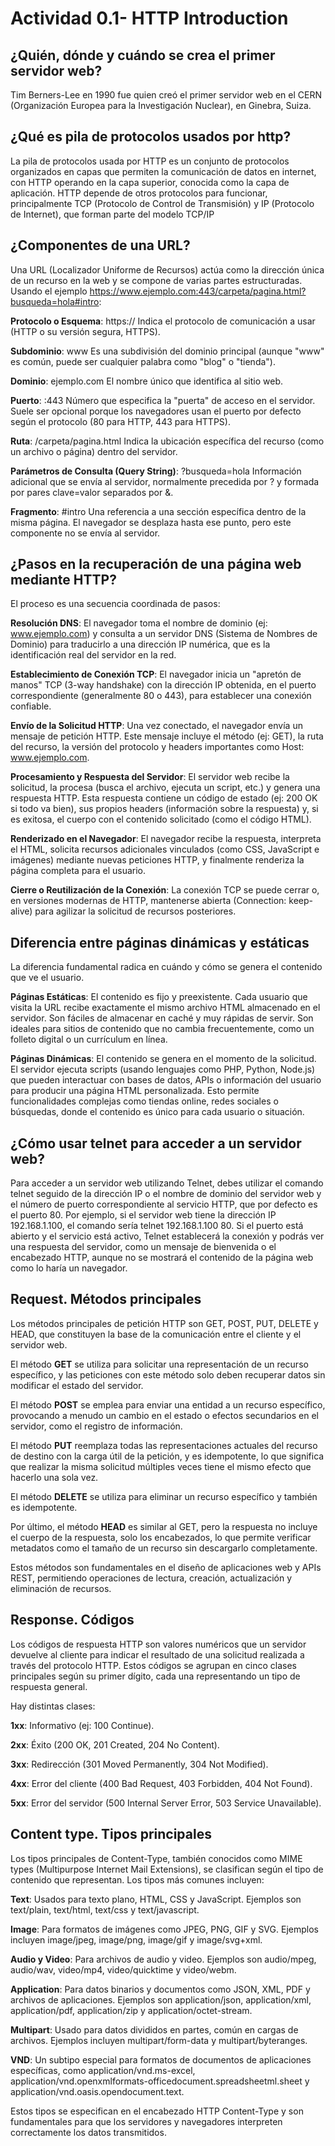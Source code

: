 # Actividad 0.1- HTTP Introduction

## ¿Quién, dónde y cuándo se crea el primer servidor web?

Tim Berners-Lee en 1990 fue quien creó el primer servidor web en el  CERN (Organización Europea para la Investigación Nuclear), en Ginebra, Suiza.

## ¿Qué es pila de protocolos usados por http?

La pila de protocolos usada por HTTP es un conjunto de protocolos organizados en capas que permiten la comunicación de datos en internet, con HTTP operando en la capa superior, conocida como la capa de aplicación.
HTTP depende de otros protocolos para funcionar, principalmente TCP (Protocolo de Control de Transmisión) y IP (Protocolo de Internet), que forman parte del modelo TCP/IP

## ¿Componentes de una URL?

Una URL (Localizador Uniforme de Recursos) actúa como la dirección única de un recurso en la web y se compone de varias partes estructuradas. Usando el ejemplo https://www.ejemplo.com:443/carpeta/pagina.html?busqueda=hola#intro:

**Protocolo o Esquema**: https:// Indica el protocolo de comunicación a usar (HTTP o su versión segura, HTTPS).

**Subdominio**: www Es una subdivisión del dominio principal (aunque "www" es común, puede ser cualquier palabra como "blog" o "tienda").

**Dominio**: ejemplo.com El nombre único que identifica al sitio web.

**Puerto**: :443 Número que especifica la "puerta" de acceso en el servidor. Suele ser opcional porque los navegadores usan el puerto por defecto según el protocolo (80 para HTTP, 443 para HTTPS).

**Ruta**: /carpeta/pagina.html Indica la ubicación específica del recurso (como un archivo o página) dentro del servidor.

**Parámetros de Consulta (Query String)**: ?busqueda=hola Información adicional que se envía al servidor, normalmente precedida por ? y formada por pares clave=valor separados por &.

**Fragmento**: #intro Una referencia a una sección específica dentro de la misma página. El navegador se desplaza hasta ese punto, pero este componente no se envía al servidor.

## ¿Pasos en la recuperación de una página web mediante HTTP?

El proceso es una secuencia coordinada de pasos:

**Resolución DNS**: El navegador toma el nombre de dominio (ej: www.ejemplo.com) y consulta a un servidor DNS (Sistema de Nombres de Dominio) para traducirlo a una dirección IP numérica, que es la identificación real del servidor en la red.

**Establecimiento de Conexión TCP**: El navegador inicia un "apretón de manos" TCP (3-way handshake) con la dirección IP obtenida, en el puerto correspondiente (generalmente 80 o 443), para establecer una conexión confiable.

**Envío de la Solicitud HTTP**: Una vez conectado, el navegador envía un mensaje de petición HTTP. Este mensaje incluye el método (ej: GET), la ruta del recurso, la versión del protocolo y headers importantes como Host: www.ejemplo.com.

**Procesamiento y Respuesta del Servidor**: El servidor web recibe la solicitud, la procesa (busca el archivo, ejecuta un script, etc.) y genera una respuesta HTTP. Esta respuesta contiene un código de estado (ej: 200 OK si todo va bien), sus propios headers (información sobre la respuesta) y, si es exitosa, el cuerpo con el contenido solicitado (como el código HTML).

**Renderizado en el Navegador**: El navegador recibe la respuesta, interpreta el HTML, solicita recursos adicionales vinculados (como CSS, JavaScript e imágenes) mediante nuevas peticiones HTTP, y finalmente renderiza la página completa para el usuario.

**Cierre o Reutilización de la Conexión**: La conexión TCP se puede cerrar o, en versiones modernas de HTTP, mantenerse abierta (Connection: keep-alive) para agilizar la solicitud de recursos posteriores.

## Diferencia entre páginas dinámicas y estáticas

La diferencia fundamental radica en cuándo y cómo se genera el contenido que ve el usuario.

**Páginas Estáticas**: El contenido es fijo y preexistente. Cada usuario que visita la URL recibe exactamente el mismo archivo HTML almacenado en el servidor. Son fáciles de almacenar en caché y muy rápidas de servir. Son ideales para sitios de contenido que no cambia frecuentemente, como un folleto digital o un currículum en línea.

**Páginas Dinámicas**: El contenido se genera en el momento de la solicitud. El servidor ejecuta scripts (usando lenguajes como PHP, Python, Node.js) que pueden interactuar con bases de datos, APIs o información del usuario para producir una página HTML personalizada. Esto permite funcionalidades complejas como tiendas online, redes sociales o búsquedas, donde el contenido es único para cada usuario o situación.

## ¿Cómo usar telnet para acceder a un servidor web?

Para acceder a un servidor web utilizando Telnet, debes utilizar el comando telnet seguido de la dirección IP o el nombre de dominio del servidor web y el número de puerto correspondiente al servicio HTTP, que por defecto es el puerto 80. Por ejemplo, si el servidor web tiene la dirección IP 192.168.1.100, el comando sería telnet 192.168.1.100 80.
Si el puerto está abierto y el servicio está activo, Telnet establecerá la conexión y podrás ver una respuesta del servidor, como un mensaje de bienvenida o el encabezado HTTP, aunque no se mostrará el contenido de la página web como lo haría un navegador.

## Request. Métodos principales

Los métodos principales de petición HTTP son GET, POST, PUT, DELETE y HEAD, que constituyen la base de la comunicación entre el cliente y el servidor web.

El método **GET** se utiliza para solicitar una representación de un recurso específico, y las peticiones con este método solo deben recuperar datos sin modificar el estado del servidor.

El método **POST** se emplea para enviar una entidad a un recurso específico, provocando a menudo un cambio en el estado o efectos secundarios en el servidor, como el registro de información.

El método **PUT** reemplaza todas las representaciones actuales del recurso de destino con la carga útil de la petición, y es idempotente, lo que significa que realizar la misma solicitud múltiples veces tiene el mismo efecto que hacerlo una sola vez.

El método **DELETE** se utiliza para eliminar un recurso específico y también es idempotente.

Por último, el método **HEAD** es similar al GET, pero la respuesta no incluye el cuerpo de la respuesta, solo los encabezados, lo que permite verificar metadatos como el tamaño de un recurso sin descargarlo completamente.

Estos métodos son fundamentales en el diseño de aplicaciones web y APIs REST, permitiendo operaciones de lectura, creación, actualización y eliminación de recursos.

## Response. Códigos

Los códigos de respuesta HTTP son valores numéricos que un servidor devuelve al cliente para indicar el resultado de una solicitud realizada a través del protocolo HTTP. Estos códigos se agrupan en cinco clases principales según su primer dígito, cada una representando un tipo de respuesta general.

Hay distintas clases: 

**1xx**: Informativo (ej: 100 Continue).

**2xx**: Éxito (200 OK, 201 Created, 204 No Content).

**3xx**: Redirección (301 Moved Permanently, 304 Not Modified).

**4xx**: Error del cliente (400 Bad Request, 403 Forbidden, 404 Not Found).

**5xx**: Error del servidor (500 Internal Server Error, 503 Service Unavailable).

## Content type. Tipos principales

Los tipos principales de Content-Type, también conocidos como MIME types (Multipurpose Internet Mail Extensions), se clasifican según el tipo de contenido que representan. Los tipos más comunes incluyen:

**Text**: Usados para texto plano, HTML, CSS y JavaScript. Ejemplos son text/plain, text/html, text/css y text/javascript.

**Image**: Para formatos de imágenes como JPEG, PNG, GIF y SVG. Ejemplos incluyen image/jpeg, image/png, image/gif y image/svg+xml.

**Audio y Video**: Para archivos de audio y video. Ejemplos son audio/mpeg, audio/wav, video/mp4, video/quicktime y video/webm.

**Application**: Para datos binarios y documentos como JSON, XML, PDF y archivos de aplicaciones. Ejemplos son application/json, application/xml, application/pdf, application/zip y application/octet-stream.

**Multipart**: Usado para datos divididos en partes, común en cargas de archivos. Ejemplos incluyen multipart/form-data y multipart/byteranges.

**VND**: Un subtipo especial para formatos de documentos de aplicaciones específicas, como application/vnd.ms-excel, application/vnd.openxmlformats-officedocument.spreadsheetml.sheet y application/vnd.oasis.opendocument.text.

Estos tipos se especifican en el encabezado HTTP Content-Type y son fundamentales para que los servidores y navegadores interpreten correctamente los datos transmitidos.